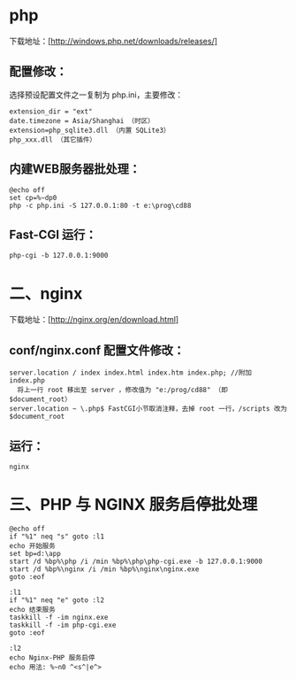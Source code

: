 # php

下载地址：[http://windows.php.net/downloads/releases/]

## 配置修改：

选择预设配置文件之一复制为 php.ini，主要修改：

    extension_dir = "ext"
    date.timezone = Asia/Shanghai （时区）
    extension=php_sqlite3.dll （内置 SQLite3）
    php_xxx.dll （其它插件）

## 内建WEB服务器批处理：

    @echo off
    set cp=%~dp0
    php -c php.ini -S 127.0.0.1:80 -t e:\prog\cd88

## Fast-CGI 运行：

    php-cgi -b 127.0.0.1:9000

# 二、nginx

下载地址：[http://nginx.org/en/download.html]

## conf/nginx.conf 配置文件修改：

    server.location / index index.html index.htm index.php; //附加 index.php
      将上一行 root 移出至 server ，修改值为 "e:/prog/cd88" （即 $document_root）
    server.location ~ \.php$ FastCGI小节取消注释，去掉 root 一行，/scripts 改为 $document_root

## 运行：

    nginx

# 三、PHP 与 NGINX 服务启停批处理

    @echo off
    if "%1" neq "s" goto :l1
    echo 开始服务
    set bp=d:\app
    start /d %bp%\php /i /min %bp%\php\php-cgi.exe -b 127.0.0.1:9000
    start /d %bp%\nginx /i /min %bp%\nginx\nginx.exe
    goto :eof

    :l1
    if "%1" neq "e" goto :l2
    echo 结束服务
    taskkill -f -im nginx.exe
    taskkill -f -im php-cgi.exe
    goto :eof

    :l2
    echo Nginx-PHP 服务启停
    echo 用法: %~n0 ^<s^|e^>
